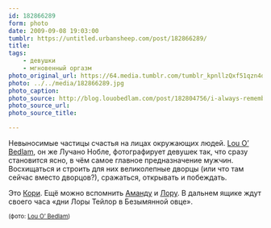 ```yaml
---
id: 182866289
form: photo
date: 2009-09-08 19:03:00
tumblr: https://untitled.urbansheep.com/post/182866289/
title:
tags:
    - девушки
    - мгновенный оргазм
photo_original_url: https://64.media.tumblr.com/tumblr_kpnllzQxf51qzn4dko1_1280.jpg
photo: ../../media/182866289.jpg
photo_caption:
photo_source: http://blog.louobedlam.com/post/182804756/i-always-remember-the-first-time-i-make-a-lady
photo_source_url:
photo_source_title:

---
```


<p>Невыносимые частицы счастья на лицах окружающих людей. <a href="http://blog.louobedlam.com/">Lou O’ Bedlam</a>, он же Лучано Нобле, фотографирует девушек так, что сразу становится ясно, в чём самое главное предназначение мужчин. Восхищаться и строить для них великолепные дворцы (или что там сейчас вместо дворцов?), сражаться, открывать и побеждать.</p>

<p>Это <a href="http://blog.louobedlam.com/search/Corie">Кори</a>. Ещё можно вспомнить <a href="http://untitled.urbansheep.ru/post/127994733">Аманду</a> и <a href="http://untitled.urbansheep.ru/post/65775180/lou-o-bedlam-laura-and-the-best-light-of-the-day">Лору</a>. В дальнем ящике ждут своего часа «дни Лоры Тейлор в Безымянной овце».</p>

<p><small>(фото: <a href="http://blog.louobedlam.com/post/182804756/i-always-remember-the-first-time-i-make-a-lady">Lou O’ Bedlam</a>)</small></p>
